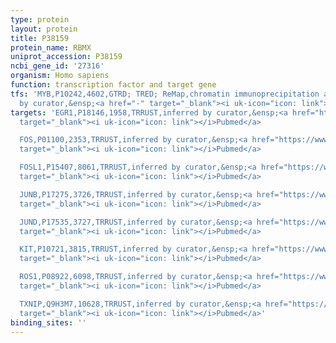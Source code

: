 ```yaml
---
type: protein
layout: protein
title: P38159
protein_name: RBMX
uniprot_accession: P38159
ncbi_gene_id: '27316'
organism: Homo sapiens
function: transcription factor and target gene
tfs: 'MYB,P10242,4602,GTRD; TRED; ReMap,chromatin immunoprecipitation assay; inferred
  by curator,&ensp;<a href="-" target="_blank"><i uk-icon="icon: link"></i>Pubmed</a>'
targets: 'EGR1,P18146,1958,TRRUST,inferred by curator,&ensp;<a href="https://www.ncbi.nlm.nih.gov/pubmed/?term=16707624%5Buid%5D"
  target="_blank"><i uk-icon="icon: link"></i>Pubmed</a>

  FOS,P01100,2353,TRRUST,inferred by curator,&ensp;<a href="https://www.ncbi.nlm.nih.gov/pubmed/?term=16707624%5Buid%5D"
  target="_blank"><i uk-icon="icon: link"></i>Pubmed</a>

  FOSL1,P15407,8061,TRRUST,inferred by curator,&ensp;<a href="https://www.ncbi.nlm.nih.gov/pubmed/?term=16707624%5Buid%5D"
  target="_blank"><i uk-icon="icon: link"></i>Pubmed</a>

  JUNB,P17275,3726,TRRUST,inferred by curator,&ensp;<a href="https://www.ncbi.nlm.nih.gov/pubmed/?term=16707624%5Buid%5D"
  target="_blank"><i uk-icon="icon: link"></i>Pubmed</a>

  JUND,P17535,3727,TRRUST,inferred by curator,&ensp;<a href="https://www.ncbi.nlm.nih.gov/pubmed/?term=16707624%5Buid%5D"
  target="_blank"><i uk-icon="icon: link"></i>Pubmed</a>

  KIT,P10721,3815,TRRUST,inferred by curator,&ensp;<a href="https://www.ncbi.nlm.nih.gov/pubmed/?term=16707624%5Buid%5D"
  target="_blank"><i uk-icon="icon: link"></i>Pubmed</a>

  ROS1,P08922,6098,TRRUST,inferred by curator,&ensp;<a href="https://www.ncbi.nlm.nih.gov/pubmed/?term=16707624%5Buid%5D"
  target="_blank"><i uk-icon="icon: link"></i>Pubmed</a>

  TXNIP,Q9H3M7,10628,TRRUST,inferred by curator,&ensp;<a href="https://www.ncbi.nlm.nih.gov/pubmed/?term=16707624%5Buid%5D"
  target="_blank"><i uk-icon="icon: link"></i>Pubmed</a>'
binding_sites: ''
---
```

